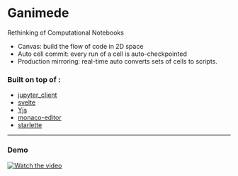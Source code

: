 # Ganimede

Rethinking of Computational Notebooks

- Canvas: build the flow of code in 2D space
- Auto cell commit: every run of a cell is auto-checkpointed
- Production mirroring: real-time auto converts sets of cells to scripts.

### Built on top of :

- [jupyter_client](https://github.com/jupyter/jupyter_client)
- [svelte](https://github.com/sveltejs/svelte)
- [Yjs](https://github.com/yjs/yjs)
- [monaco-editor](https://github.com/microsoft/monaco-editor)
- [starlette](https://github.com/encode/starlette)

---

### Demo

[![Watch the video](https://img.youtube.com/vi/osR8aek9AuA/hqdefault.jpg)](https://www.youtube.com/embed/osR8aek9AuA)
